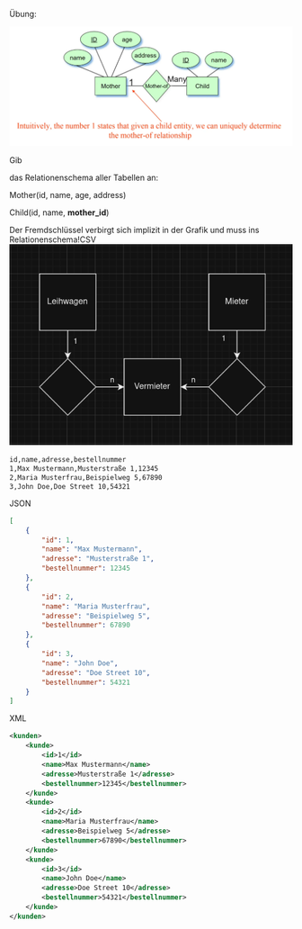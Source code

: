 Übung:

![image.png](pictures/1024-431.png)

Gib 

 das Relationenschema aller Tabellen an:

Mother(id, name, age, address)

Child(id, name, **mother_id**)

Der Fremdschlüssel verbirgt sich implizit in der Grafik und muss ins Relationenschema!CSV
![ermloesung](pictures/erm_picture.png)

```csv
id,name,adresse,bestellnummer
1,Max Mustermann,Musterstraße 1,12345
2,Maria Musterfrau,Beispielweg 5,67890
3,John Doe,Doe Street 10,54321
```

JSON

```json
[
    {
        "id": 1,
        "name": "Max Mustermann",
        "adresse": "Musterstraße 1",
        "bestellnummer": 12345
    },
    {
        "id": 2,
        "name": "Maria Musterfrau",
        "adresse": "Beispielweg 5",
        "bestellnummer": 67890
    },
    {
        "id": 3,
        "name": "John Doe",
        "adresse": "Doe Street 10",
        "bestellnummer": 54321
    }
]
```

XML

```xml
<kunden>
    <kunde>
        <id>1</id>
        <name>Max Mustermann</name>
        <adresse>Musterstraße 1</adresse>
        <bestellnummer>12345</bestellnummer>
    </kunde>
    <kunde>
        <id>2</id>
        <name>Maria Musterfrau</name>
        <adresse>Beispielweg 5</adresse>
        <bestellnummer>67890</bestellnummer>
    </kunde>
    <kunde>
        <id>3</id>
        <name>John Doe</name>
        <adresse>Doe Street 10</adresse>
        <bestellnummer>54321</bestellnummer>
    </kunde>
</kunden>
```
